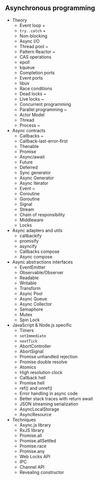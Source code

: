 ## Asynchronous programming

- Theory
  - Event loop +
  - `try..catch` +
  - Non-blocking 
  - Async I/O 
  - Thread pool ~
  - Pattern Reactor ~
  - CAS operations 
  - epoll
  - kqueue
  - Completion ports
  - Event ports
  - libuv 
  - Race conditions
  - Dead locks ~
  - Live locks ~
  - Concurrent programming 
  - Parallel programming ~
  - Actor Model
  - Thread
  - Process ~
- Async contracts
  - Callbacks ~
  - Callback-last-error-first
  - Thenable 
  - Promise
  - Async/await
  - Future
  - Deferred
  - Sync generator
  - Async Generator
  - Async Iterator
  - Event ~
  - Coroutine
  - Goroutine
  - Signal
  - Stream
  - Chain of responsibility
  - Middleware
  - Locks
- Async adapters and utils
  - callbackify
  - promisify
  - asyncify
  - Callbacks compose
  - Async compose
- Async abstractions interfaces
  - EventEmitter
  - Observable/Observer
  - Readable
  - Writable
  - Transform
  - Async Pool
  - Async Queue
  - Async Collector
  - Semaphore
  - Mutex
  - Spin Lock
- JavaScript & Node.js specific
  - Timers
  - `setImmediate`
  - `nextTick`
  - AbortController
  - AbortSignal
  - Promise unhandled rejection
  - Promise double resolve
  - Atomics
  - High resolution clock
  - Callback hell
  - Promise hell
  - ref() and unref()
  - Error handling in async code
  - Better stack traces with return await
  - JSON streaming serialization
  - AsyncLocalStorage
  - AsyncResource
- Techniques
  - Async.js library
  - RxJS library
  - Promise.all
  - Promise.allSettled
  - Promise.race
  - Promise.any
  - Web Locks API
  - IPC
  - Channel API
  - Revealing constructor

